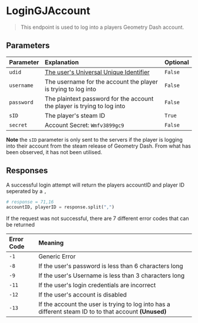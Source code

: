 # LoginGJAccount

> This endpoint is used to log into a players Geometry Dash account.

## Parameters

| Parameter  | Explanation                                                                                           | Optional |
| :--------- | :---------------------------------------------------------------------------------------------------- | :------- |
| `udid`     | [The user's Universal Unique Identifier](https://en.wikipedia.org/wiki/Universally_unique_identifier) | `False`  |
| `username` | The username for the account the player is trying to log into                                         | `False`  |
| `password` | The plaintext password for the account the player is trying to log into                               | `False`  |
| `sID`      | The player's steam ID                                                                                 | `True`   |
| `secret`   | Account Secret: `Wmfv3899gc9`                                                                         | `False`  |

**Note**
the `sID` parameter is only sent to the servers if the player is logging into their account from the steam release of Geometry Dash. From what has been observed, it has not been utilised.

## Responses

A successful login attempt will return the players accountID and player ID seperated by a `,`

```py
# response = 71,16
accountID, playerID = response.split(",")
```

If the request was not successful, there are 7 different error codes that can be returned

| Error Code | Meaning                                                                                                   |
| :--------- | :-------------------------------------------------------------------------------------------------------- |
| `-1`       | Generic Error                                                                                             |
| `-8`       | If the user's password is less than 6 characters long                                                     |
| `-9`       | If the user's Username is less than 3 characters long                                                     |
| `-11`      | If the user's login credentials are incorrect                                                             |
| `-12`      | If the user's account is disabled                                                                         |
| `-13`      | If the account the user is trying to log into has a different steam ID to to that account **(Unused)** |
